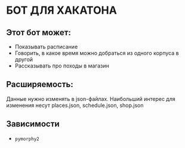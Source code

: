 # БОТ ДЛЯ ХАКАТОНА
## Этот бот может:
- Показывать расписание
- Говорить, в какое время можно добраться из одного корпуса в другой
- Рассказывать про походы в магазин
## Расширяемость:
Данные нужно изменять в json-файлах. Наибольший интерес для изменения несут places.json, schedule.json, shop.json
## Зависимости
- `pymorphy2`
